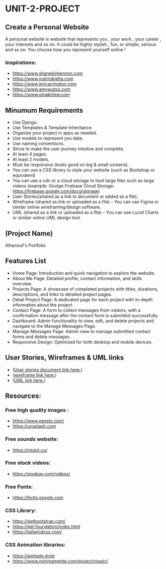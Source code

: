 # UNIT-2-PROJECT


## Create a Personal Website


A personal website is website that represents you , your work , your career , your interests and so on. It could be highly stylish , fun, or simple, serious and so on. You choose how you represent yourself online !



### Inspirations:
- https://www.shanekinkennon.com
- https://www.joshrubietta.com
- https://www.jencarrington.com
- https://www.amywutoo.com
- https://www.ginakirlew.com



## Minumum Requirements

- Use Django.
- Use Templates & Template Inheritance.
- Organize your project in apps as needed.
- Use models to represent you data.
- Use naming conventions.
- Strive to make the user journey intuitive and complete.
- At least 4 pages.
- At least 2 models.
- Must be responsive (looks good on big & small screens). 
- You can use a CSS library to style your website (such as Bootstrap or equivalent)
- You can use a cdn or a cloud storage to host large files such as large videos (example: Goolge Firebase Cloud Storage: https://firebase.google.com/docs/storage)
- User Stories(shared as a link to document or added as a file).
- Wireframe (shared as link or uploaded as a file) - You can use Figma or similar online wireframing/design software.
- UML (shared as a link or uploaded as a file) - You can use Lucid Charts or similar online UML design tool.

## (Project Name)
Alhanouf's Portfolio

## Features List
- Home Page: Introduction and quick navigation to explore the website.
- About Me Page: Detailed profile, contact information, and skills overview.
- Projects Page: A showcase of completed projects with titles, durations, descriptions, and links to detailed project pages.
- Detail Project Page: A dedicated page for each project with in-depth information about the project.
- Contact Page: A form to collect messages from visitors, with a confirmation message after the contact form is submitted successfully.
- Dashboard: Admin functionality to view, edit, and delete projects and navigate to the Manage Messages Page.
- Manage Messages Page: Admin view to manage submitted contact forms and delete messages.
- Responsive Design: Optimized for both desktop and mobile devices.


## User Stories, Wireframes & UML links
- ([User stories document link here.](file:///C:/Users/hnno3/OneDrive/Desktop/%D8%B7%D9%88%D9%8A%D9%82/Project2/User%20Story%20Portfolio%20Project.pdf))
- ([wireframe link here.](https://www.figma.com/design/1B4Eh2XAQD3XdAzQkGy5qK/Portfolio-Website-Design-(Community)?node-id=0-1&t=sb2bioXRaYH1d1cY-1))
- ([UML link here.](https://lucid.app/lucidchart/752b6562-9fe1-41bb-92d2-b8b65cea2e13/edit?viewport_loc=-131%2C-98%2C1515%2C928%2C0_0&invitationId=inv_03d82921-be8c-4ee7-bd8a-e485268b73ae))


## Resources:

### Free high quality images :
- https://www.pexels.com/
- https://unsplash.com




### Free sounds website:
- https://mixkit.co/

### Free stock videos:
- https://pixabay.com/videos/

### Free Fonts:
- https://fonts.google.com


### CSS Library:
- https://getbootstrap.com/
- https://get.foundation/index.html
- https://tailwindcss.com/

### CSS Animation libraries:
- https://animate.style
- https://www.minimamente.com/project/magic/
